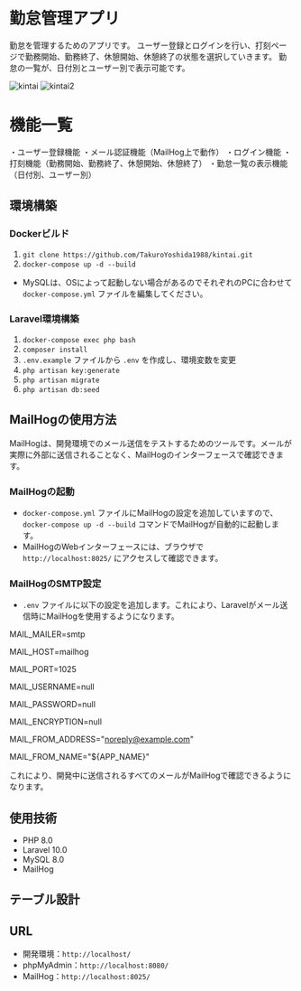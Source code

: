 # 勤怠管理アプリ
勤怠を管理するためのアプリです。
ユーザー登録とログインを行い、打刻ページで勤務開始、勤務終了、休憩開始、休憩終了の状態を選択していきます。
勤怠の一覧が、日付別とユーザー別で表示可能です。

![kintai](https://github.com/user-attachments/assets/f4ff868f-2cfa-4ce4-bf81-672ee0693db5)
![kintai2](https://github.com/user-attachments/assets/7418f178-3d51-4b38-93fc-39b6cb172e29)

# 機能一覧
・ユーザー登録機能
・メール認証機能（MailHog上で動作）
・ログイン機能
・打刻機能（勤務開始、勤務終了、休憩開始、休憩終了）
・勤怠一覧の表示機能（日付別、ユーザー別）


## 環境構築

### Dockerビルド
1. `git clone https://github.com/TakuroYoshida1988/kintai.git`
2. `docker-compose up -d --build`

* MySQLは、OSによって起動しない場合があるのでそれぞれのPCに合わせて `docker-compose.yml` ファイルを編集してください。

### Laravel環境構築
1. `docker-compose exec php bash`
2. `composer install`
3. `.env.example` ファイルから `.env` を作成し、環境変数を変更
4. `php artisan key:generate`
5. `php artisan migrate`
6. `php artisan db:seed`

## MailHogの使用方法

MailHogは、開発環境でのメール送信をテストするためのツールです。メールが実際に外部に送信されることなく、MailHogのインターフェースで確認できます。

### MailHogの起動
- `docker-compose.yml` ファイルにMailHogの設定を追加していますので、`docker-compose up -d --build` コマンドでMailHogが自動的に起動します。
- MailHogのWebインターフェースには、ブラウザで `http://localhost:8025/` にアクセスして確認できます。

### MailHogのSMTP設定
- `.env` ファイルに以下の設定を追加します。これにより、Laravelがメール送信時にMailHogを使用するようになります。

MAIL_MAILER=smtp

MAIL_HOST=mailhog

MAIL_PORT=1025

MAIL_USERNAME=null

MAIL_PASSWORD=null

MAIL_ENCRYPTION=null

MAIL_FROM_ADDRESS="noreply@example.com"

MAIL_FROM_NAME="${APP_NAME}"

これにより、開発中に送信されるすべてのメールがMailHogで確認できるようになります。

## 使用技術
- PHP 8.0
- Laravel 10.0
- MySQL 8.0
- MailHog

## テーブル設計



## URL
- 開発環境：`http://localhost/`
- phpMyAdmin：`http://localhost:8080/`
- MailHog：`http://localhost:8025/`
